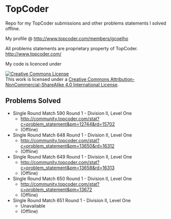 # TopCoder

Repo for my TopCoder submissions and other problems statements I solved offline.

My profile @ http://www.topcoder.com/members/gcoelho

All problems statements are proprietary property of TopCoder.
http://www.topcoder.com/

My code is licenced under

<a rel="license" href="http://creativecommons.org/licenses/by-nc-sa/4.0/"><img alt="Creative Commons License" style="border-width:0" src="https://i.creativecommons.org/l/by-nc-sa/4.0/88x31.png" /></a><br />This work is licensed under a <a rel="license" href="http://creativecommons.org/licenses/by-nc-sa/4.0/">Creative Commons Attribution-NonCommercial-ShareAlike 4.0 International License</a>.

## Problems Solved

* Single Round Match 590 Round 1 - Division II, Level One
    * http://community.topcoder.com/stat?c=problem_statement&pm=12744&rd=15702
    * (Offline)
* Single Round Match 648 Round 1 - Division II, Level One
    * http://community.topcoder.com/stat?c=problem_statement&pm=13650&rd=16312
    * (Offline)
* Single Round Match 649 Round 1 - Division II, Level One
    * http://community.topcoder.com/stat?c=problem_statement&pm=13658&rd=16313
    * (Offline)
* Single Round Match 650 Round 1 - Division II, Level One
    * http://community.topcoder.com/stat?c=problem_statement&pm=13672
    * (Offline)
* Single Round Match 651 Round 1 - Division II, Level One
    * Unavailable
    * (Offline)
